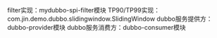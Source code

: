 filter实现：mydubbo-spi-filter模块
TP90/TP99实现：com.jin.demo.dubbo.slidingwindow.SlidingWindow
dubbo服务提供方：dubbo-provider模块
dubbo服务消费方：dubbo-consumer模块
